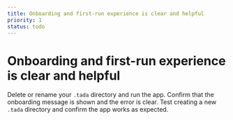 ```yaml
---
title: Onboarding and first-run experience is clear and helpful
priority: 1
status: todo
---
```


# Onboarding and first-run experience is clear and helpful

Delete or rename your `.tada` directory and run the app. Confirm that the onboarding message is shown and the error is clear. Test creating a new `.tada` directory and confirm the app works as expected.
